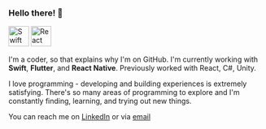 ### Hello there! 👀

<img alt="Swift" src="https://developer.apple.com/assets/elements/icons/swift/swift-64x64.png" width="40" height="40"> <img alt="React" src="https://reactnative.dev/img/header_logo.svg" width="40" height="40">

I'm a coder, so that explains why I'm on GitHub. I'm currently working with **Swift**, **Flutter**, and **React Native**. Previously worked with React, C#, Unity.

I love programming - developing and building experiences is extremely satisfying. There's so many areas of programming to explore and I'm constantly finding, learning, and trying out new things.

You can reach me on [LinkedIn](https://www.linkedin.com/in/mkdesilva/) or via [email](mailto:dev.mkdesilva@gmail.com)

